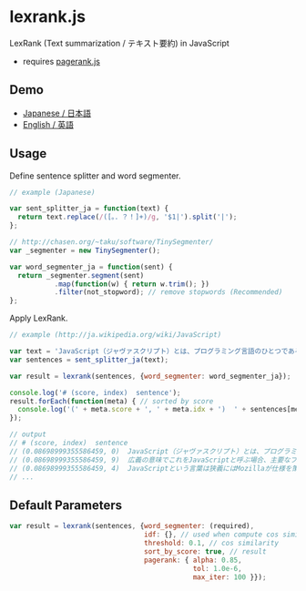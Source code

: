 # lexrank.js

LexRank (Text summarization / テキスト要約) in JavaScript

- requires [pagerank.js](https://github.com/iinm/pagerank.js)

## Demo

- <a href="http://iinm.github.io/lexrank.js/" target="_blank">Japanese / 日本語</a>
- <a href="http://iinm.github.io/lexrank.js/index_en.html" target="_blank">English / 英語</a>

## Usage

Define sentence splitter and word segmenter.

```javascript
// example (Japanese)

var sent_splitter_ja = function(text) {
  return text.replace(/([。．？！]+)/g, '$1|').split('|');
};

// http://chasen.org/~taku/software/TinySegmenter/
var _segmenter = new TinySegmenter();

var word_segmenter_ja = function(sent) {
  return _segmenter.segment(sent)
           .map(function(w) { return w.trim(); })
           .filter(not_stopword); // remove stopwords (Recommended)
};
```

Apply LexRank.

```javascript
// example (http://ja.wikipedia.org/wiki/JavaScript)

var text = 'JavaScript（ジャヴァスクリプト）とは、プログラミング言語のひとつである。Javaと名前が似ているが、...';
var sentences = sent_splitter_ja(text);

var result = lexrank(sentences, {word_segmenter: word_segmenter_ja});

console.log('# (score, index)  sentence');
result.forEach(function(meta) { // sorted by score
  console.log('(' + meta.score + ', ' + meta.idx + ')  ' + sentences[meta.idx]);
});

// output
// # (score, index)  sentence
// (0.08698999355586459, 0)  JavaScript（ジャヴァスクリプト）とは、プログラミング言語のひとつである。
// (0.08698999355586459, 9)  広義の意味でこれをJavaScriptと呼ぶ場合、主要なブラウザが実装しているスクリプト言語はマイクロソフトやGoogle, Appleの実装も含めてJavaScriptである。
// (0.08698999355586459, 4)  JavaScriptという言葉は狭義にはMozillaが仕様を策定し実装しているスクリプト言語を指す。
// ...
```

## Default Parameters

```javascript
var result = lexrank(sentences, {word_segmenter: (required),
                                 idf: {}, // used when compute cos similarity
                                 threshold: 0.1, // cos similarity
                                 sort_by_score: true, // result
                                 pagerank: { alpha: 0.85,
                                             tol: 1.0e-6,
                                             max_iter: 100 }});
```
